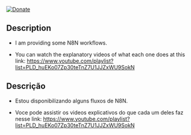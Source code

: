 [![Donate](https://img.shields.io/badge/Donate-PayPal-green.svg)](https://www.paypal.com/donate?business=QVR5JEKFBASVW&no_recurring=0&currency_code=USD)
## Description
* I am providing some N8N workflows.

* You can watch the explanatory videos of what each one does at this link:
https://www.youtube.com/playlist?list=PLD_huEKo07Zp30teTnZ7U1JJZxWU9SokN

## Descrição
* Estou disponibilizando alguns fluxos de N8N.

* Voce pode assistir os videos explicativos do que cada um deles faz nesse link:
https://www.youtube.com/playlist?list=PLD_huEKo07Zp30teTnZ7U1JJZxWU9SokN
